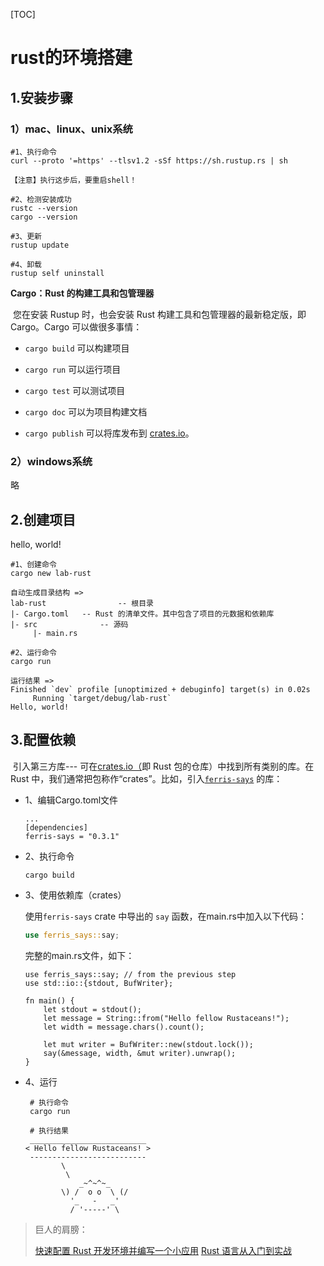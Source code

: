 [TOC]

# rust的环境搭建



## 1.安装步骤

### 1）mac、linux、unix系统

```shell
#1、执行命令
curl --proto '=https' --tlsv1.2 -sSf https://sh.rustup.rs | sh

【注意】执行这步后，要重启shell！

#2、检测安装成功
rustc --version
cargo --version

#3、更新
rustup update

#4、卸载
rustup self uninstall
```

**Cargo：Rust 的构建工具和包管理器**

​	您在安装 Rustup 时，也会安装 Rust 构建工具和包管理器的最新稳定版，即 Cargo。Cargo 可以做很多事情：

- `cargo build` 可以构建项目

- `cargo run` 可以运行项目

- `cargo test` 可以测试项目

- `cargo doc` 可以为项目构建文档

- `cargo publish` 可以将库发布到 [crates.io](https://crates.io/)。

  

### 2）windows系统

略



## 2.创建项目

hello, world!

```shell
#1、创建命令
cargo new lab-rust

自动生成目录结构 =>
lab-rust				-- 根目录
|- Cargo.toml	-- Rust 的清单文件。其中包含了项目的元数据和依赖库
|- src				-- 源码
	 |- main.rs
	 
#2、运行命令
cargo run

运行结果 =>
Finished `dev` profile [unoptimized + debuginfo] target(s) in 0.02s
     Running `target/debug/lab-rust`
Hello, world!

```



## 3.配置依赖

​	引入第三方库--- 可在[crates.io（](https://crates.io/)即 Rust 包的仓库）中找到所有类别的库。在 Rust 中，我们通常把包称作“crates”。比如，引入[`ferris-says`](https://crates.io/crates/ferris-says) 的库：

* 1、编辑Cargo.toml文件

	```shell
  ...
  [dependencies]
  ferris-says = "0.3.1"
  ```

* 2、执行命令

  ```shell
  cargo build
  ```

* 3、使用依赖库（crates）

  使用`ferris-says` crate 中导出的 `say` 函数，在main.rs中加入以下代码：

  ```rust
  use ferris_says::say;
  ```

  完整的main.rs文件，如下：

  ```shell
  use ferris_says::say; // from the previous step
  use std::io::{stdout, BufWriter};
  
  fn main() {
      let stdout = stdout();
      let message = String::from("Hello fellow Rustaceans!");
      let width = message.chars().count();
  
      let mut writer = BufWriter::new(stdout.lock());
      say(&message, width, &mut writer).unwrap();
  }
  ```

* 4、运行

  ```shell
   # 执行命令
   cargo run
   
   # 执行结果
   __________________________
  < Hello fellow Rustaceans! >
   --------------------------
          \
           \
              _~^~^~_
          \) /  o o  \ (/
            '_   -   _'
            / '-----' \
  ```

  



> 巨人的肩膀：
>
> [快速配置 Rust 开发环境并编写一个小应用](https://www.rust-lang.org/zh-CN/learn/get-started) 
> [Rust 语言从入门到实战](https://view.inews.qq.com/k/20231205A0544100?no-redirect=1&web_channel=wap&openApp=false)

